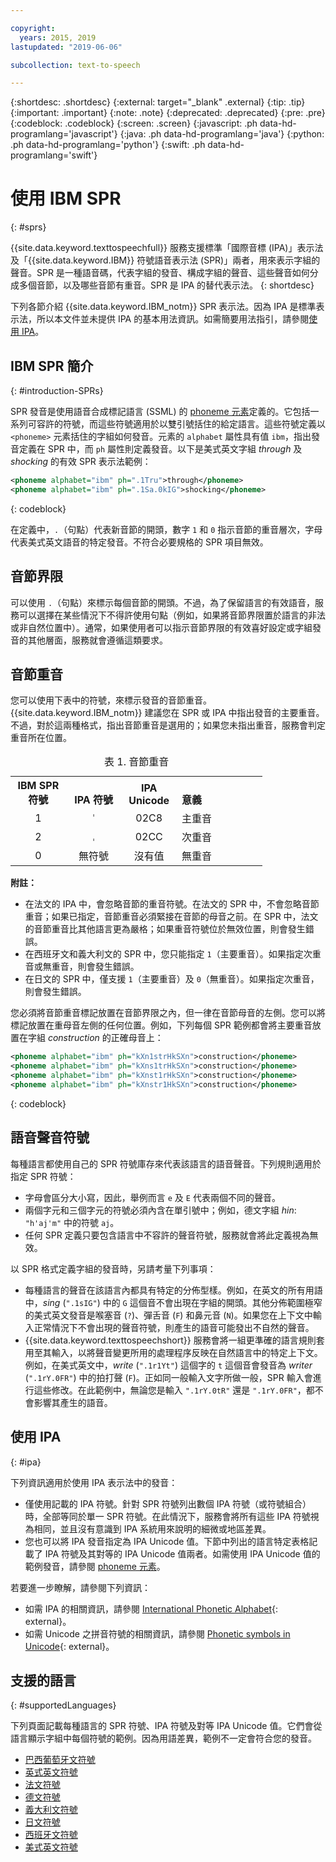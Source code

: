 ```yaml
---

copyright:
  years: 2015, 2019
lastupdated: "2019-06-06"

subcollection: text-to-speech

---
```


{:shortdesc: .shortdesc}
{:external: target="_blank" .external}
{:tip: .tip}
{:important: .important}
{:note: .note}
{:deprecated: .deprecated}
{:pre: .pre}
{:codeblock: .codeblock}
{:screen: .screen}
{:javascript: .ph data-hd-programlang='javascript'}
{:java: .ph data-hd-programlang='java'}
{:python: .ph data-hd-programlang='python'}
{:swift: .ph data-hd-programlang='swift'}

# 使用 IBM SPR
{: #sprs}

{{site.data.keyword.texttospeechfull}} 服務支援標準「國際音標 (IPA)」表示法及「{{site.data.keyword.IBM}} 符號語音表示法 (SPR)」兩者，用來表示字組的聲音。SPR 是一種語音碼，代表字組的發音、構成字組的聲音、這些聲音如何分成多個音節，以及哪些音節有重音。SPR 是 IPA 的替代表示法。
{: shortdesc}

下列各節介紹 {{site.data.keyword.IBM_notm}} SPR 表示法。因為 IPA 是標準表示法，所以本文件並未提供 IPA 的基本用法資訊。如需簡要用法指引，請參閱[使用 IPA](#ipa)。

## IBM SPR 簡介
{: #introduction-SPRs}

SPR 發音是使用語音合成標記語言 (SSML) 的 [phoneme 元素](/docs/services/text-to-speech?topic=text-to-speech-elements#phoneme_element)定義的。它包括一系列可容許的符號，而這些符號適用於以雙引號括住的給定語言。這些符號定義以 `<phoneme>` 元素括住的字組如何發音。元素的 `alphabet` 屬性具有值 `ibm`，指出發音定義在 SPR 中，而 `ph` 屬性則定義發音。以下是美式英文字組 *through* 及 *shocking* 的有效 SPR 表示法範例：

```xml
<phoneme alphabet="ibm" ph=".1Tru">through</phoneme>
<phoneme alphabet="ibm" ph=".1Sa.0kIG">shocking</phoneme>
```
{: codeblock}

在定義中，`.`（句點）代表新音節的開頭，數字 `1` 和 `0` 指示音節的重音層次，字母代表美式英文語音的特定發音。不符合必要規格的 SPR 項目無效。

## 音節界限

可以使用 `.`（句點）來標示每個音節的開頭。不過，為了保留語言的有效語音，服務可以選擇在某些情況下不得許使用句點（例如，如果將音節界限置於語言的非法或非自然位置中）。通常，如果使用者可以指示音節界限的有效喜好設定或字組發音的其他層面，服務就會遵循這類要求。

## 音節重音

您可以使用下表中的符號，來標示發音的音節重音。{{site.data.keyword.IBM_notm}} 建議您在 SPR 或 IPA 中指出發音的主要重音。不過，對於這兩種格式，指出音節重音是選用的；如果您未指出重音，服務會判定重音所在位置。

<table style="width:80%">
  <caption>表 1. 音節重音</caption>
  <tr>
    <th style="width:22%; text-align:center; vertical-align:bottom">
      IBM SPR 符號
    </th>
    <th style="width:22%; text-align:center; vertical-align:bottom">
      IPA 符號
    </th>
    <th style="width:22%; text-align:center; vertical-align:bottom">
      IPA Unicode
    </th>
    <th style="text-align:left; vertical-align:bottom">
      意義
    </th>
  </tr>
  <tr>
    <td style="text-align:center">
      1
    </td>
    <td style="text-align:center">
      <code>&#712;</code>
    </td>
    <td style="text-align:center">
      02C8
    </td>
    <td>
      主重音
    </td>
  </tr>
  <tr>
    <td style="text-align:center">
      2
    </td>
    <td style="text-align:center">
      <code>&#716;</code>
    </td>
    <td style="text-align:center">
      02CC
    </td>
    <td>
      次重音
    </td>
  </tr>
  <tr>
    <td style="text-align:center">
      0
    </td>
    <td style="text-align:center">無符號</td>
    <td style="text-align:center">沒有值</td>
    <td>
      無重音
    </td>
  </tr>
</table>

**附註：**

-   在法文的 IPA 中，會忽略音節的重音符號。在法文的 SPR 中，不會忽略音節重音；如果已指定，音節重音必須緊接在音節的母音之前。在 SPR 中，法文的音節重音比其他語言更為嚴格；如果重音符號位於無效位置，則會發生錯誤。
-   在西班牙文和義大利文的 SPR 中，您只能指定 `1`（主要重音）。如果指定次重音或無重音，則會發生錯誤。
-   在日文的 SPR 中，僅支援 `1`（主要重音）及 `0`（無重音）。如果指定次重音，則會發生錯誤。

您必須將音節重音標記放置在音節界限之內，但一律在音節母音的左側。您可以將標記放置在重母音左側的任何位置。例如，下列每個 SPR 範例都會將主要重音放置在字組 *construction* 的正確母音上：

```xml
<phoneme alphabet="ibm" ph="kXn1strHkSXn">construction</phoneme>
<phoneme alphabet="ibm" ph="kXns1trHkSXn">construction</phoneme>
<phoneme alphabet="ibm" ph="kXnst1rHkSXn">construction</phoneme>
<phoneme alphabet="ibm" ph="kXnstr1HkSXn">construction</phoneme>
```
{: codeblock}

## 語音聲音符號

每種語言都使用自己的 SPR 符號庫存來代表該語言的語音聲音。下列規則適用於指定 SPR 符號：

-   字母會區分大小寫，因此，舉例而言 `e` 及 `E` 代表兩個不同的聲音。
-   兩個字元和三個字元的符號必須內含在單引號中；例如，德文字組 *hin*: `"h'aj'm"` 中的符號 `aj`。
-   任何 SPR 定義只要包含語言中不容許的聲音符號，服務就會將此定義視為無效。

以 SPR 格式定義字組的發音時，另請考量下列事項：

-   每種語言的聲音在該語言內都具有特定的分佈型樣。例如，在英文的所有用語中，*sing* (`".1sIG"`) 中的 `G` 這個音不會出現在字組的開頭。其他分佈範圍極窄的美式英文發音是喉塞音 (`?`)、彈舌音 (`F`) 和鼻元音 (`N`)。如果您在上下文中輸入正常情況下不會出現的聲音符號，則產生的語音可能發出不自然的聲音。
-   {{site.data.keyword.texttospeechshort}} 服務會將一組更準確的語言規則套用至其輸入，以將聲音變更所用的處理程序反映在自然語言中的特定上下文。例如，在美式英文中，*write* (`".1r1Yt"`) 這個字的 `t` 這個音會發音為 *writer* (`".1rY.0FR"`) 中的拍打聲 (`F`)。正如同一般輸入文字所做一般，SPR 輸入會進行這些修改。在此範例中，無論您是輸入 `".1rY.0tR"` 還是 `".1rY.0FR"`，都不會影響其產生的語音。

## 使用 IPA
{: #ipa}

下列資訊適用於使用 IPA 表示法中的發音：

-   僅使用記載的 IPA 符號。針對 SPR 符號列出數個 IPA 符號（或符號組合）時，全部等同於單一 SPR 符號。在此情況下，服務會將所有這些 IPA 符號視為相同，並且沒有意識到 IPA 系統用來說明的細微或地區差異。
-   您也可以將 IPA 發音指定為 IPA Unicode 值。下節中列出的語言特定表格記載了 IPA 符號及其對等的 IPA Unicode 值兩者。如需使用 IPA Unicode 值的範例發音，請參閱 [phoneme 元素](/docs/services/text-to-speech?topic=text-to-speech-elements#phoneme_element)。

若要進一步瞭解，請參閱下列資訊：

-   如需 IPA 的相關資訊，請參閱 [International Phonetic Alphabet](https://wikipedia.org/wiki/International_Phonetic_Alphabet){: external}。
-   如需 Unicode 之拼音符號的相關資訊，請參閱 [Phonetic symbols in Unicode](https://wikipedia.org/wiki/Phonetic_symbols_in_Unicode){: external}。

## 支援的語言
{: #supportedLanguages}

下列頁面記載每種語言的 SPR 符號、IPA 符號及對等 IPA Unicode 值。它們會從語言顯示字組中每個符號的範例。因為用語差異，範例不一定會符合您的發音。

-   [巴西葡萄牙文符號](/docs/services/text-to-speech?topic=text-to-speech-ptSymbols)
-   [英式英文符號](/docs/services/text-to-speech?topic=text-to-speech-gbSymbols)
-   [法文符號](/docs/services/text-to-speech?topic=text-to-speech-frSymbols)
-   [德文符號](/docs/services/text-to-speech?topic=text-to-speech-deSymbols)
-   [義大利文符號](/docs/services/text-to-speech?topic=text-to-speech-itSymbols)
-   [日文符號](/docs/services/text-to-speech?topic=text-to-speech-jaSymbols)
-   [西班牙文符號](/docs/services/text-to-speech?topic=text-to-speech-esSymbols)
-   [美式英文符號](/docs/services/text-to-speech?topic=text-to-speech-usSymbols)
